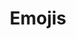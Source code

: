 ---
types: "word"

title: "Emojis"

categories: ['']

tags: ['Emojis']

arabic: 'الرموز التعبيرية'

arexps: []

enwords: ['Emojis']

enexps: []

arlexicons: 'ر'

enlexicons: 'E'

authors: ['Ruqayya Roshdy']

translators: ['']

citations: 'تطبيقات الذكاء الاصطناعي في خدمة اللغة العربية'

sources: 'مركز الملك عبدالله بن عبدالعزيز الدولي لخدمة اللغة العربية'

word: "true"

slug: ""
---